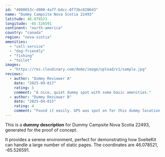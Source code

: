 ```yaml
---
id: "4080653c-d000-4a7f-bdcc-0f73bc8206d3"
name: "Dummy Campsite Nova Scotia 22493"
latitude: 46.078521
longitude: -65.526591
continent: "north-america"
country: "canada"
region: "nova-scotia"
amenities:
  - "cell-service"
  - "dog-friendly"
  - "fishing"
  - "toilet"
images:
  - "https://res.cloudinary.com/demo/image/upload/v1/sample.jpg"
reviews:
  - author: "Dummy Reviewer A"
    date: "2025-09-017"
    rating: 5
    comment: "A nice, quiet dummy spot with some basic amenities."
  - author: "Dummy Reviewer B"
    date: "2025-04-015"
    rating: 4
    comment: "Found it easily. GPS was spot on for this dummy location."
---
```


This is a **dummy description** for Dummy Campsite Nova Scotia 22493, generated for the proof of concept.

It provides a serene environment, perfect for demonstrating how SvelteKit can handle a large number of static pages. The coordinates are 46.078521, -65.526591.
